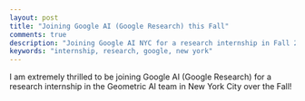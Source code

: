 ```yaml
---
layout: post
title: "Joining Google AI (Google Research) this Fall"
comments: true
description: "Joining Google AI NYC for a research internship in Fall 2018."
keywords: "internship, research, google, new york"
---
```


I am extremely thrilled to be joining Google AI (Google Research) for a research
internship in the Geometric AI team in New York City over the Fall!
